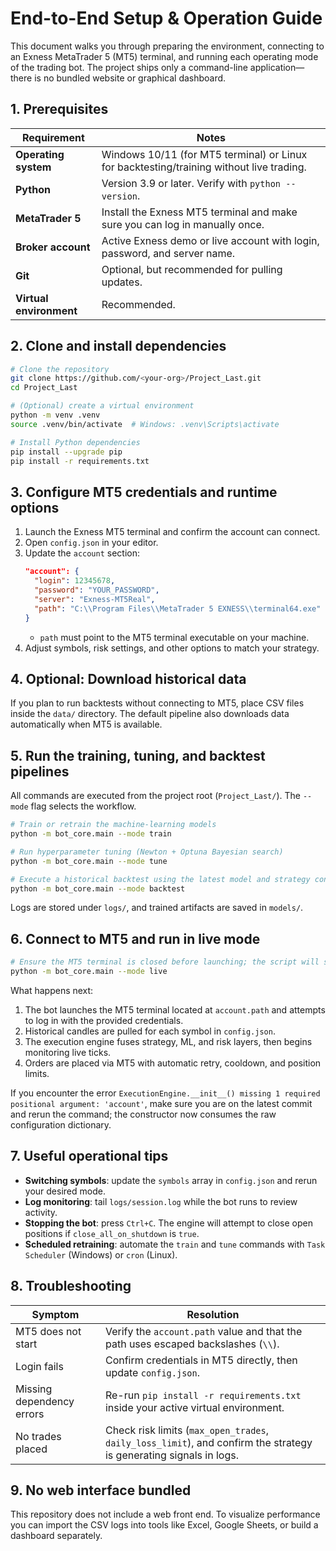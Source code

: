 # End-to-End Setup & Operation Guide

This document walks you through preparing the environment, connecting to an Exness MetaTrader 5 (MT5) terminal, and running each operating mode of the trading bot. The project ships only a command-line application—there is no bundled website or graphical dashboard.

## 1. Prerequisites

| Requirement | Notes |
| --- | --- |
| **Operating system** | Windows 10/11 (for MT5 terminal) or Linux for backtesting/training without live trading. |
| **Python** | Version 3.9 or later. Verify with `python --version`. |
| **MetaTrader 5** | Install the Exness MT5 terminal and make sure you can log in manually once. |
| **Broker account** | Active Exness demo or live account with login, password, and server name. |
| **Git** | Optional, but recommended for pulling updates. |
| **Virtual environment** | Recommended. |

## 2. Clone and install dependencies

```bash
# Clone the repository
git clone https://github.com/<your-org>/Project_Last.git
cd Project_Last

# (Optional) create a virtual environment
python -m venv .venv
source .venv/bin/activate  # Windows: .venv\Scripts\activate

# Install Python dependencies
pip install --upgrade pip
pip install -r requirements.txt
```

## 3. Configure MT5 credentials and runtime options

1. Launch the Exness MT5 terminal and confirm the account can connect.
2. Open `config.json` in your editor.
3. Update the `account` section:
   ```json
   "account": {
     "login": 12345678,
     "password": "YOUR_PASSWORD",
     "server": "Exness-MT5Real",
     "path": "C:\\Program Files\\MetaTrader 5 EXNESS\\terminal64.exe"
   }
   ```
   * `path` must point to the MT5 terminal executable on your machine.
4. Adjust symbols, risk settings, and other options to match your strategy.

## 4. Optional: Download historical data

If you plan to run backtests without connecting to MT5, place CSV files inside the `data/` directory. The default pipeline also downloads data automatically when MT5 is available.

## 5. Run the training, tuning, and backtest pipelines

All commands are executed from the project root (`Project_Last/`). The `--mode` flag selects the workflow.

```bash
# Train or retrain the machine-learning models
python -m bot_core.main --mode train

# Run hyperparameter tuning (Newton + Optuna Bayesian search)
python -m bot_core.main --mode tune

# Execute a historical backtest using the latest model and strategy config
python -m bot_core.main --mode backtest
```

Logs are stored under `logs/`, and trained artifacts are saved in `models/`.

## 6. Connect to MT5 and run in live mode

```bash
# Ensure the MT5 terminal is closed before launching; the script will start it
python -m bot_core.main --mode live
```

What happens next:
1. The bot launches the MT5 terminal located at `account.path` and attempts to log in with the provided credentials.
2. Historical candles are pulled for each symbol in `config.json`.
3. The execution engine fuses strategy, ML, and risk layers, then begins monitoring live ticks.
4. Orders are placed via MT5 with automatic retry, cooldown, and position limits.

If you encounter the error `ExecutionEngine.__init__() missing 1 required positional argument: 'account'`, make sure you are on the latest commit and rerun the command; the constructor now consumes the raw configuration dictionary.

## 7. Useful operational tips

- **Switching symbols**: update the `symbols` array in `config.json` and rerun your desired mode.
- **Log monitoring**: tail `logs/session.log` while the bot runs to review activity.
- **Stopping the bot**: press `Ctrl+C`. The engine will attempt to close open positions if `close_all_on_shutdown` is `true`.
- **Scheduled retraining**: automate the `train` and `tune` commands with `Task Scheduler` (Windows) or `cron` (Linux).

## 8. Troubleshooting

| Symptom | Resolution |
| --- | --- |
| MT5 does not start | Verify the `account.path` value and that the path uses escaped backslashes (`\\`). |
| Login fails | Confirm credentials in MT5 directly, then update `config.json`. |
| Missing dependency errors | Re-run `pip install -r requirements.txt` inside your active virtual environment. |
| No trades placed | Check risk limits (`max_open_trades`, `daily_loss_limit`), and confirm the strategy is generating signals in logs. |

## 9. No web interface bundled

This repository does not include a web front end. To visualize performance you can import the CSV logs into tools like Excel, Google Sheets, or build a dashboard separately.

